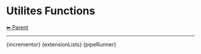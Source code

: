 # Utilites Functions

<!-- TEMPLATE header 2 -->
[⬅ Parent ](../)
<hr />

{incrementor}
{extensionLists}
{pipeRunner}
